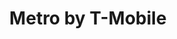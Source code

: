 ---
title: "Metro by T-Mobile"
url: /cicero/metro-by-t-mobile-south-cicero-avenue/
shop: mobile phone
---